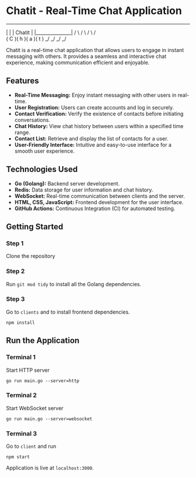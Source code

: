# Chatit - Real-Time Chat Application

 ________________
  |               |
  |   Chatit      |
  |_______________|
 / \  / \  / \  / \
( C )( h )( a )( t )
 \_/  \_/  \_/  \_/

Chatit is a real-time chat application that allows users to engage in instant messaging with others. It provides a seamless and interactive chat experience, making communication efficient and enjoyable.

## Features

- **Real-Time Messaging:** Enjoy instant messaging with other users in real-time.
- **User Registration:** Users can create accounts and log in securely.
- **Contact Verification:** Verify the existence of contacts before initiating conversations.
- **Chat History:** View chat history between users within a specified time range.
- **Contact List:** Retrieve and display the list of contacts for a user.
- **User-Friendly Interface:** Intuitive and easy-to-use interface for a smooth user experience.

## Technologies Used

- **Go (Golang):** Backend server development.
- **Redis:** Data storage for user information and chat history.
- **WebSocket:** Real-time communication between clients and the server.
- **HTML, CSS, JavaScript:** Frontend development for the user interface.
- **GitHub Actions:** Continuous Integration (CI) for automated testing.

## Getting Started
### Step 1
Clone the repository

### Step 2
Run `git mod tidy` to install all the Golang dependencies.

### Step 3
Go to `clients` and to install frontend dependencies.

```node
npm install
```

## Run the Application
### Terminal 1
Start HTTP server
```
go run main.go --server=http
```

### Terminal 2
Start WebSocket server

```
go run main.go --server=websocket
```

### Terminal 3
Go to `client` and run

```
npm start
```

Application is live at `localhost:3000`. 

